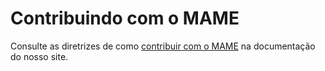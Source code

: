 
Contribuindo com o MAME
=======================

Consulte as diretrizes de como
[contribuir com o MAME](https://docs.mamedev.org/contributing/) na
documentação do nosso site.
